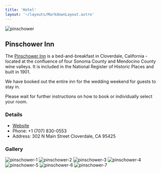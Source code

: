 ```yaml
---
title: 'Hotel'
layout: '~/layouts/MarkdownLayout.astro'
---
```


![pinschower](/assets/pinschower.jpg)

## Pinschower Inn

The [Pinschower Inn](https://www.pinschowerinn.com/) is a bed-and-breakfast in Cloverdale, California - located at the confluence of four Sonoma County and Mendocino County wine valleys. It is included in the National Register of Historic Places and built in 1901.

We have booked out the entire inn for the wedding weekend for guests to stay in.

Please wait for further instructions on how to book or individually select your room.

### Details

- [Website](https://www.pinschowerinn.com/)
- Phone: +1 (707) 830-0553
- Address: 302 N Main Street Cloverdale, CA 95425

### Gallery

![pinschower-1](/assets/pinschower-1.png)
![pinschower-2](/assets/pinschower-2.png)
![pinschower-3](/assets/pinschower-3.png)
![pinschower-4](/assets/pinschower-4.png)
![pinschower-5](/assets/pinschower-5.png)
![pinschower-6](/assets/pinschower-6.png)
![pinschower-7](/assets/pinschower-7.png)
